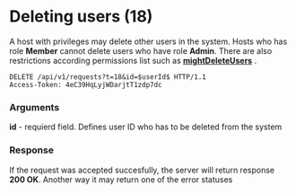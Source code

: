 # Deleting users (18)

A host with privileges may delete other users in the system. Hosts who has role **Member** cannot delete users who have role **Admin**. There are also restrictions according permissions list such as **[mightDeleteUsers](/__user_permissions?id=mightDeleteUsers)** .

````
DELETE /api/v1/requests?t=18&id=$userId$ HTTP/1.1
Access-Token: 4eC39HqLyjWDarjtT1zdp7dc
````

### Arguments
**id** - requierd field. Defines user ID who has to be deleted from the system

### Response
If the request was accepted succesfully, the server will return response **200 OK**. Another way it may return one of the error statuses